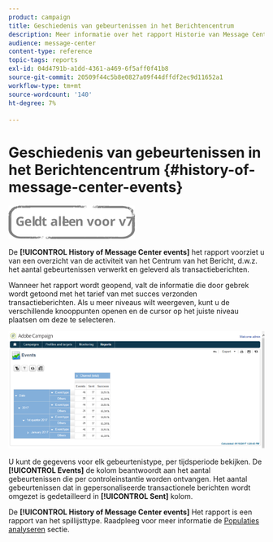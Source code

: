 ```yaml
---
product: campaign
title: Geschiedenis van gebeurtenissen in het Berichtencentrum
description: Meer informatie over het rapport Historie van Message Center-gebeurtenissen.
audience: message-center
content-type: reference
topic-tags: reports
exl-id: 04d4791b-a1dd-4361-a469-6f5aff0f41b8
source-git-commit: 20509f44c5b8e0827a09f44dffdf2ec9d11652a1
workflow-type: tm+mt
source-wordcount: '140'
ht-degree: 7%

---
```


# Geschiedenis van gebeurtenissen in het Berichtencentrum {#history-of-message-center-events}

![](../../assets/v7-only.svg)

De **[!UICONTROL History of Message Center events]** het rapport voorziet u van een overzicht van de activiteit van het Centrum van het Bericht, d.w.z. het aantal gebeurtenissen verwerkt en geleverd als transactieberichten.

Wanneer het rapport wordt geopend, valt de informatie die door gebrek wordt getoond met het tarief van met succes verzonden transactieberichten. Als u meer niveaus wilt weergeven, kunt u de verschillende knooppunten openen en de cursor op het juiste niveau plaatsen om deze te selecteren.

![](assets/messagecenter_reporting_001.png)

U kunt de gegevens voor elk gebeurtenistype, per tijdsperiode bekijken. De **[!UICONTROL Events]** de kolom beantwoordt aan het aantal gebeurtenissen die per controleinstantie worden ontvangen. Het aantal gebeurtenissen dat in gepersonaliseerde transactionele berichten wordt omgezet is gedetailleerd in **[!UICONTROL Sent]** kolom.

De **[!UICONTROL History of Message Center events]** Het rapport is een rapport van het spillijsttype. Raadpleeg voor meer informatie de [Populaties analyseren](../../reporting/using/about-descriptive-analysis.md) sectie.
